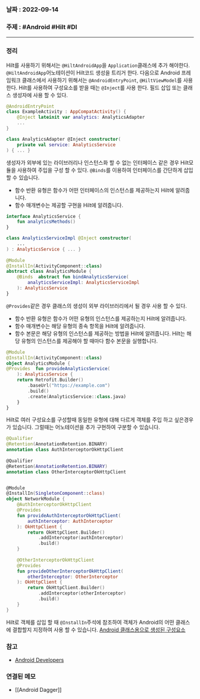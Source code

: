 ### 날짜 : 2022-09-14
### 주제 : #Android #Hilt #DI 
----
### 정리
Hilt를 사용하기 위해서는 `@HiltAndroidApp`을 `Application`클래스에 추가 해야한다. `@HiltAndroidApp`어노테이션이 Hilt코드 생성을 트리거 한다.
다음으로 Android 프레임워크 클래스에서 사용하기 위해서는 `@AndroidEntryPoint`, `@HiltViewModel`를 사용한다. 
Hilt를 사용하여 구성요소를 받을 때는 `@Inject`를 사용 한다. 필드 삽입 또는 클래스 생성자에 사용 할 수 있다.
```Kotlin
@AndroidEntryPoint  
class ExampleActivity : AppCompatActivity() {  
	@Inject lateinit var analytics: AnalyticsAdapter  
	...  
}

class AnalyticsAdapter @Inject constructor(  
	private val service: AnalyticsService  
) { ... }
```

생성자가 외부에 있는 라이브러리나 인스턴스화 할 수 없는 인터페이스 같은 경우 Hilt모듈을 사용하여 주입을 구성 할 수 있다. `@Binds`를 이용하여 인터페이스를 간단하게 삽입 할 수 있습니다.
-   함수 반환 유형은 함수가 어떤 인터페이스의 인스턴스를 제공하는지 Hilt에 알려줍니다.
-   함수 매개변수는 제공할 구현을 Hilt에 알려줍니다.
```Kotlin
interface AnalyticsService {  
	fun analyticsMethods()  
}  

class AnalyticsServiceImpl @Inject constructor(  
	...  
) : AnalyticsService { ... }  
  
@Module  
@InstallIn(ActivityComponent::class)  
abstract class AnalyticsModule {  
	@Binds  abstract fun bindAnalyticsService(    
		analyticsServiceImpl: AnalyticsServiceImpl  
	): AnalyticsService  
}
```
`@Provides`같은 경우  클래스의 생성이 외부 라이브러리에서 될 경우 사용 할 수 있다.
-   함수 반환 유형은 함수가 어떤 유형의 인스턴스를 제공하는지 Hilt에 알려줍니다.
-   함수 매개변수는 해당 유형의 종속 항목을 Hilt에 알려줍니다.
-   함수 본문은 해당 유형의 인스턴스를 제공하는 방법을 Hilt에 알려줍니다. Hilt는 해당 유형의 인스턴스를 제공해야 할 때마다 함수 본문을 실행합니다.
```Kotlin
@Module  
@InstallIn(ActivityComponent::class)  
object AnalyticsModule {  
@Provides  fun provideAnalyticsService(    
	): AnalyticsService {      
	return Retrofit.Builder()               
		.baseUrl("https://example.com")               
		.build()               
		.create(AnalyticsService::class.java)  
	}  
}
```

Hilt로 여러 구성요소를 구성할때 동일한 유형에 대해 다르게 객체를 주입 하고 싶은경우가 있습니다. 그럴때는 어노테이션을 추가 구현하여 구분할 수 있습니다.
```Kotlin 
@Qualifier  
@Retention(AnnotationRetention.BINARY)  
annotation class AuthInterceptorOkHttpClient  
  
@Qualifier  
@Retention(AnnotationRetention.BINARY)  
annotation class OtherInterceptorOkHttpClient


@Module  
@InstallIn(SingletonComponent::class)  
object NetworkModule { 
	@AuthInterceptorOkHttpClient  
	@Provides  
	fun provideAuthInterceptorOkHttpClient(    
		authInterceptor: AuthInterceptor  
	): OkHttpClient {      
		return OkHttpClient.Builder()               
			.addInterceptor(authInterceptor)               
			.build()  
	}  
	
	@OtherInterceptorOkHttpClient  
	@Provides  
	fun provideOtherInterceptorOkHttpClient(    
		otherInterceptor: OtherInterceptor  
	): OkHttpClient {      
		return OkHttpClient.Builder()               
			.addInterceptor(otherInterceptor)               
			.build()  
	}  
}
```

Hilt로 객체를 삽입 할 때 `@InstallIn`주석에 참조하여 객체가 Android의 어떤 클래스에 결합할지 지정하여 사용 할 수 있습니다.
[Android 클래스용으로 생성된 구성요소](https://developer.android.com/training/dependency-injection/hilt-android#generated-components)
### 참고 
- [Android Developers](https://developer.android.com/training/dependency-injection/hilt-android)

### 연결된 메모
- [[Android Dagger]]